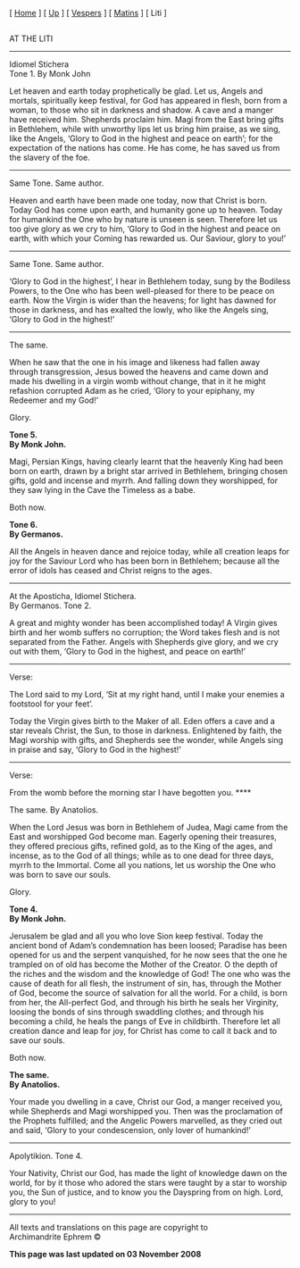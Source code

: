 \[ [Home](index.md) \] \[ [Up](25dec.md) \] \[ [Vespers](25decves.md) \]
\[ [Matins](25decMat.md) \] \[ Liti \]

## 

AT THE LITI

****

Idiomel Stichera  
Tone 1. By Monk John

Let heaven and earth today prophetically be glad. Let us, Angels and
mortals, spiritually keep festival, for God has appeared in flesh, born
from a woman, to those who sit in darkness and shadow. A cave and a
manger have received him. Shepherds proclaim him. Magi from the East
bring gifts in Bethlehem, while with unworthy lips let us bring him
praise, as we sing, like the Angels, ‘Glory to God in the highest and
peace on earth’; for the expectation of the nations has come. He has
come, he has saved us from the slavery of the foe.

****

Same Tone. Same author.

Heaven and earth have been made one today, now that Christ is born.
Today God has come upon earth, and humanity gone up to heaven. Today for
humankind the One who by nature is unseen is seen. Therefore let us too
give glory as we cry to him, ‘Glory to God in the highest and peace on
earth, with which your Coming has rewarded us. Our Saviour, glory to
you\!’

****

Same Tone. Same author.

‘Glory to God in the highest’, I hear in Bethlehem today, sung by the
Bodiless Powers, to the One who has been well-pleased for there to be
peace on earth. Now the Virgin is wider than the heavens; for light has
dawned for those in darkness, and has exalted the lowly, who like the
Angels sing, ‘Glory to God in the highest\!’

****

The same.

When he saw that the one in his image and likeness had fallen away
through transgression, Jesus bowed the heavens and came down and made
his dwelling in a virgin womb without change, that in it he might
refashion corrupted Adam as he cried, ‘Glory to your epiphany, my
Redeemer and my God\!’

Glory.

**Tone 5.  
By Monk John.**

Magi, Persian Kings, having clearly learnt that the heavenly King had
been born on earth, drawn by a bright star arrived in Bethlehem,
bringing chosen gifts, gold and incense and myrrh. And falling down they
worshipped, for they saw lying in the Cave the Timeless as a babe.

Both now.

**Tone 6.  
By Germanos.**

All the Angels in heaven dance and rejoice today, while all creation
leaps for joy for the Saviour Lord who has been born in Bethlehem;
because all the error of idols has ceased and Christ reigns to the ages.

****

At the Aposticha, Idiomel Stichera.  
By Germanos. Tone 2.

A great and mighty wonder has been accomplished today\! A Virgin gives
birth and her womb suffers no corruption; the Word takes flesh and is
not separated from the Father. Angels with Shepherds give glory, and we
cry out with them, ‘Glory to God in the highest, and peace on earth\!’

****

Verse:

The Lord said to my Lord, ‘Sit at my right hand, until I make your
enemies a footstool for your feet’.

Today the Virgin gives birth to the Maker of all. Eden offers a cave and
a star reveals Christ, the Sun, to those in darkness. Enlightened by
faith, the Magi worship with gifts, and Shepherds see the wonder, while
Angels sing in praise and say, ‘Glory to God in the highest\!’

****

Verse:

From the womb before the morning star I have begotten you. ****

The same. By Anatolios.

When the Lord Jesus was born in Bethlehem of Judea, Magi came from the
East and worshipped God become man. Eagerly opening their treasures,
they offered precious gifts, refined gold, as to the King of the ages,
and incense, as to the God of all things; while as to one dead for three
days, myrrh to the Immortal. Come all you nations, let us worship the
One who was born to save our souls.

Glory.

**Tone 4.  
By Monk John.**

Jerusalem be glad and all you who love Sion keep festival. Today the
ancient bond of Adam’s condemnation has been loosed; Paradise has been
opened for us and the serpent vanquished, for he now sees that the one
he trampled on of old has become the Mother of the Creator. O the depth
of the riches and the wisdom and the knowledge of God\! The one who was
the cause of death for all flesh, the instrument of sin, has, through
the Mother of God, become the source of salvation for all the world. For
a child, is born from her, the All-perfect God, and through his birth he
seals her Virginity, loosing the bonds of sins through swaddling
clothes; and through his becoming a child, he heals the pangs of Eve in
childbirth. Therefore let all creation dance and leap for joy, for
Christ has come to call it back and to save our souls.

Both now.

**The same.  
By Anatolios.**

Your made you dwelling in a cave, Christ our God, a manger received you,
while Shepherds and Magi worshipped you. Then was the proclamation of
the Prophets fulfilled; and the Angelic Powers marvelled, as they cried
out and said, ‘Glory to your condescension, only lover of humankind\!’

****

Apolytikion. Tone 4.

Your Nativity, Christ our God, has made the light of knowledge dawn on
the world, for by it those who adored the stars were taught by a star to
worship you, the Sun of justice, and to know you the Dayspring from on
high. Lord, glory to you\!

-----

All texts and translations on this page are copyright to  
Archimandrite Ephrem ©

**This page was last updated on 03 November 2008**


